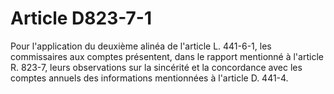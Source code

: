 # Article D823-7-1

Pour l'application du deuxième alinéa de l'article L. 441-6-1, les commissaires aux comptes présentent, dans le rapport mentionné à l'article R. 823-7, leurs observations sur la sincérité et la concordance avec les comptes annuels des informations mentionnées à l'article D. 441-4.
